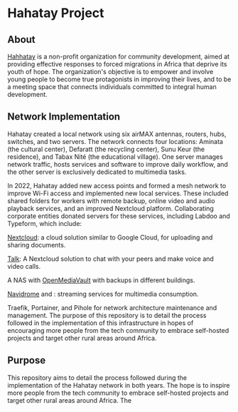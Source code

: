 # Hahatay Project

## About

[Hahhatay](https://hahatay.org) is a non-profit organization for community development, aimed at providing effective responses to forced migrations in Africa that deprive its youth of hope. The organization's objective is to empower and involve young people to become true protagonists in improving their lives, and to be a meeting space that connects individuals committed to integral human development.

## Network Implementation

Hahatay created a local network using six airMAX antennas, routers, hubs, switches, and two servers. The network connects four locations: Aminata (the cultural center), Defaratt (the recycling center), Sunu Keur (the residence), and Tabax Nité (the educational village). One server manages network traffic, hosts services and software to improve daily workflow, and the other server is exclusively dedicated to multimedia tasks.

In 2022, Hahatay added new access points and formed a mesh network to improve Wi-Fi access and implemented new local services. These included shared folders for workers with remote backup, online video and audio playback services, and an improved Nextcloud platform. Collaborating corporate entities donated servers for these services, including Labdoo and Typeform, which include: 

[Nextcloud](https://nextcloud.com): a cloud solution similar to Google Cloud, for uploading and sharing documents.

[Talk](https://nextcloud.com/talk/): A Nextcloud solution to chat with your peers and make voice and video calls.

A NAS with [OpenMediaVault](https://www.openmediavault.org) with backups in different buildings.

[Navidrome](https://www.navidrome.org) and : streaming services for multimedia consumption.

Traefik, Portainer, and Pihole for network architecture maintenance and management.
The purpose of this repository is to detail the process followed in the implementation of this infrastructure in hopes of encouraging more people from the tech community to embrace self-hosted projects and target other rural areas around Africa.

## Purpose

This repository aims to detail the process followed during the implementation of the Hahatay network in both years. The hope is to inspire more people from the tech community to embrace self-hosted projects and target other rural areas around Africa. The 
